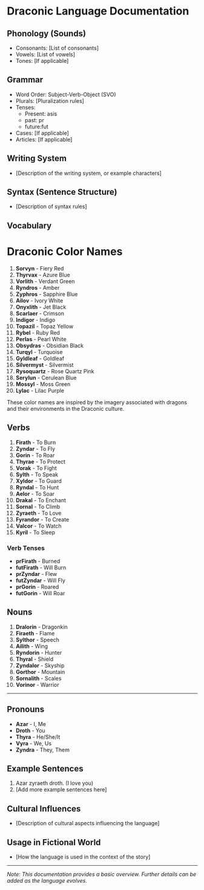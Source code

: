 # Draconic Language Documentation

## Phonology (Sounds)
- Consonants: [List of consonants]
- Vowels: [List of vowels]
- Tones: [If applicable]

## Grammar
- Word Order: Subject-Verb-Object (SVO)
- Plurals: [Pluralization rules]
- Tenses: 
  - Present: asis
  - past: pr
  - future:fut
- Cases: [If applicable]
- Articles: [If applicable]

## Writing System
- [Description of the writing system, or example characters]

## Syntax (Sentence Structure)
- [Description of syntax rules]

## Vocabulary
 
# Draconic Color Names

1. **Sorvyn** - Fiery Red
2. **Thyrvax** - Azure Blue
3. **Vorlith** - Verdant Green
4. **Ryndros** - Amber
5. **Zyphros** - Sapphire Blue
6. **Ailov** - Ivory White
7. **Onyxlith** - Jet Black
8. **Scarlaer** - Crimson
9. **Indigor** - Indigo
10. **Topazil** - Topaz Yellow
11. **Rybel** - Ruby Red
12. **Perlas** - Pearl White
13. **Obsydras** - Obsidian Black
14. **Turqyl** - Turquoise
15. **Gyldleaf** - Goldleaf
16. **Silvermyst** - Silvermist
17. **Rysoquartz** - Rose Quartz Pink
18. **Serylun** - Cerulean Blue
19. **Mossyl** - Moss Green
20. **Lylac** - Lilac Purple

These color names are inspired by the imagery associated with dragons and their environments in the Draconic culture.

   
## Verbs

1. **Firath** - To Burn
2. **Zyndar** - To Fly
3. **Gorin** - To Roar
4. **Thyrae** - To Protect
5. **Vorak** - To Fight
6. **Sylth** - To Speak
7. **Xyldor** - To Guard
8. **Ryndal** - To Hunt
9. **Aelor** - To Soar
10. **Drakal** - To Enchant
11. **Sornal** - To Climb
12. **Zyraeth** - To Love
13. **Fyrandor** - To Create
14. **Valcor** - To Watch
15. **Kyril** - To Sleep

### Verb Tenses

- **prFirath** - Burned
- **futFirath** - Will Burn
- **prZyndar** - Flew
- **futZyndar** - Will Fly
- **prGorin** - Roared
- **futGorin** - Will Roar
   
## Nouns

1. **Dralorin** - Dragonkin
2. **Firaeth** - Flame
3. **Sylthor** - Speech
4. **Ailith** - Wing
5. **Ryndorin** - Hunter
6. **Thyral** - Shield
7. **Zyndalor** - Skyship
8. **Gorthor** - Mountain
9. **Sornalith** - Scales
10. **Vorinor** - Warrior

---

## Pronouns

- **Azar** - I, Me
- **Droth** - You
- **Thyra** - He/She/It
- **Vyra** - We, Us
- **Zyndra** - They, Them


## Example Sentences
1. Azar zyraeth droth. (I love you)
2. [Add more example sentences here]

## Cultural Influences
- [Description of cultural aspects influencing the language]

## Usage in Fictional World
- [How the language is used in the context of the story]

---

*Note: This documentation provides a basic overview. Further details can be added as the language evolves.*
